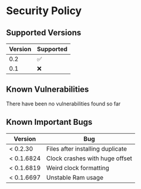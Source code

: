 # Security Policy

## Supported Versions

| Version | Supported                  |
| ------- | -------------------------- |
| 0.2     | :white_check_mark:         |
| 0.1     | :x:                        |

## Known Vulnerabilities

There have been no vulnerabilities found so far

## Known Important Bugs

| Version     | Bug                              |
| ----------- | -------------------------------- |
|  < 0.2.30   | Files after installing duplicate |
|  < 0.1.6824 | Clock crashes with huge offset   |
|  < 0.1.6819 | Weird clock formatting           |
|  < 0.1.6697 | Unstable Ram usage               |
